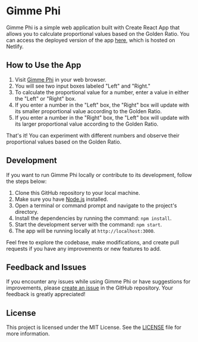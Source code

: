 # Gimme Phi

Gimme Phi is a simple web application built with Create React App that allows you to calculate proportional values based on the Golden Ratio. You can access the deployed version of the app [here](https://www.gimmephi.com/), which is hosted on Netlify.

## How to Use the App

1. Visit [Gimme Phi](https://www.gimmephi.com/) in your web browser.
2. You will see two input boxes labeled "Left" and "Right."
3. To calculate the proportional value for a number, enter a value in either the "Left" or "Right" box.
4. If you enter a number in the "Left" box, the "Right" box will update with its smaller proportional value according to the Golden Ratio.
5. If you enter a number in the "Right" box, the "Left" box will update with its larger proportional value according to the Golden Ratio.

That's it! You can experiment with different numbers and observe their proportional values based on the Golden Ratio.

## Development

If you want to run Gimme Phi locally or contribute to its development, follow the steps below:

1. Clone this GitHub repository to your local machine.
2. Make sure you have [Node.js](https://nodejs.org/) installed.
3. Open a terminal or command prompt and navigate to the project's directory.
4. Install the dependencies by running the command: `npm install`.
5. Start the development server with the command: `npm start`.
6. The app will be running locally at `http://localhost:3000`.

Feel free to explore the codebase, make modifications, and create pull requests if you have any improvements or new features to add.

## Feedback and Issues

If you encounter any issues while using Gimme Phi or have suggestions for improvements, please [create an issue](https://github.com/javascript-jones/gimme_phi) in the GitHub repository. Your feedback is greatly appreciated!

## License

This project is licensed under the MIT License. See the [LICENSE](https://github.com/your-username/gimme-phi/blob/main/LICENSE) file for more information.
